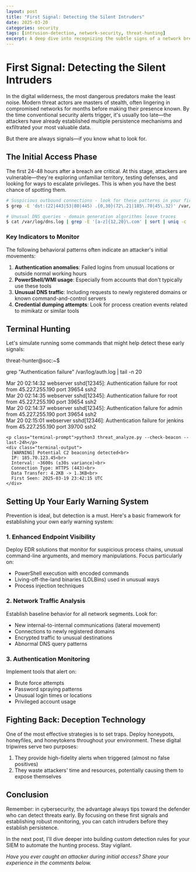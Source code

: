 ```yaml
---
layout: post
title: "First Signal: Detecting the Silent Intruders"
date: 2025-03-20
categories: security
tags: [intrusion-detection, network-security, threat-hunting]
excerpt: A deep dive into recognizing the subtle signs of a network breach before attackers establish persistence.
---
```


# First Signal: Detecting the Silent Intruders

In the digital wilderness, the most dangerous predators make the least noise. Modern threat actors are masters of stealth, often lingering in compromised networks for months before making their presence known. By the time conventional security alerts trigger, it's usually too late—the attackers have already established multiple persistence mechanisms and exfiltrated your most valuable data.

But there are always signals—if you know what to look for.

## The Initial Access Phase

The first 24-48 hours after a breach are critical. At this stage, attackers are vulnerable—they're exploring unfamiliar territory, testing defenses, and looking for ways to escalate privileges. This is when you have the best chance of spotting them.

```bash
# Suspicious outbound connections - look for these patterns in your firewall logs
$ grep -E 'dst:(22|443|53|80|445) .{0,30}(72\.21|185\.70|45\.32)' /var/log/firewall.log

# Unusual DNS queries - domain generation algorithms leave traces
$ cat /var/log/dns.log | grep -E '[a-z]{12,20}\.com' | sort | uniq -c | sort -nr | head
```

### Key Indicators to Monitor

The following behavioral patterns often indicate an attacker's initial movements:

1. **Authentication anomalies**: Failed logins from unusual locations or outside normal working hours
2. **PowerShell/WMI usage**: Especially from accounts that don't typically use these tools
3. **Unusual DNS traffic**: Including requests to newly registered domains or known command-and-control servers
4. **Credential dumping attempts**: Look for process creation events related to mimikatz or similar tools

## Terminal Hunting

Let's simulate running some commands that might help detect these early signals:

<div class="terminal-window">
  <div class="terminal-header">
    <div class="terminal-dots">
      <span class="terminal-dot"></span>
      <span class="terminal-dot"></span>
      <span class="terminal-dot"></span>
    </div>
    <span class="terminal-title">threat-hunter@soc:~$</span>
  </div>
  <div class="terminal-body">
    <p class="terminal-prompt">grep "Authentication failure" /var/log/auth.log | tail -n 20</p>
    <div class="terminal-output">
      Mar 20 02:14:32 webserver sshd[12345]: Authentication failure for root from 45.227.255.190 port 39654 ssh2<br>
      Mar 20 02:14:35 webserver sshd[12345]: Authentication failure for root from 45.227.255.190 port 39654 ssh2<br>
      Mar 20 02:14:37 webserver sshd[12345]: Authentication failure for admin from 45.227.255.190 port 39654 ssh2<br>
      Mar 20 02:15:01 webserver sshd[12346]: Authentication failure for jenkins from 45.227.255.190 port 39700 ssh2
    </div>

    <p class="terminal-prompt">python3 threat_analyze.py --check-beacon --last-24h</p>
    <div class="terminal-output">
      [WARNING] Potential C2 beaconing detected<br>
      IP: 185.70.123.45<br>
      Interval: ~3600s (±30s variance)<br>
      Connection Type: HTTPS (443)<br>
      Data Transfer: 4.2KB -> 1.3KB<br>
      First Seen: 2025-03-19 23:42:15 UTC
    </div>
  </div>
</div>

## Setting Up Your Early Warning System

Prevention is ideal, but detection is a must. Here's a basic framework for establishing your own early warning system:

### 1. Enhanced Endpoint Visibility

Deploy EDR solutions that monitor for suspicious process chains, unusual command-line arguments, and memory manipulations. Focus particularly on:

- PowerShell execution with encoded commands
- Living-off-the-land binaries (LOLBins) used in unusual ways
- Process injection techniques

### 2. Network Traffic Analysis

Establish baseline behavior for all network segments. Look for:

- New internal-to-internal communications (lateral movement)
- Connections to newly registered domains
- Encrypted traffic to unusual destinations
- Abnormal DNS query patterns

### 3. Authentication Monitoring

Implement tools that alert on:

- Brute force attempts
- Password spraying patterns
- Unusual login times or locations
- Privileged account usage

## Fighting Back: Deception Technology

One of the most effective strategies is to set traps. Deploy honeypots, honeyfiles, and honeytokens throughout your environment. These digital tripwires serve two purposes:

1. They provide high-fidelity alerts when triggered (almost no false positives)
2. They waste attackers' time and resources, potentially causing them to expose themselves

## Conclusion

Remember: in cybersecurity, the advantage always tips toward the defender who can detect threats early. By focusing on these first signals and establishing robust monitoring, you can catch intruders before they establish persistence.

In the next post, I'll dive deeper into building custom detection rules for your SIEM to automate the hunting process. Stay vigilant.

*Have you ever caught an attacker during initial access? Share your experience in the comments below.*